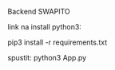 Backend SWAPITO

link na install python3: 

pip3 install -r requirements.txt

spustit: python3 App.py